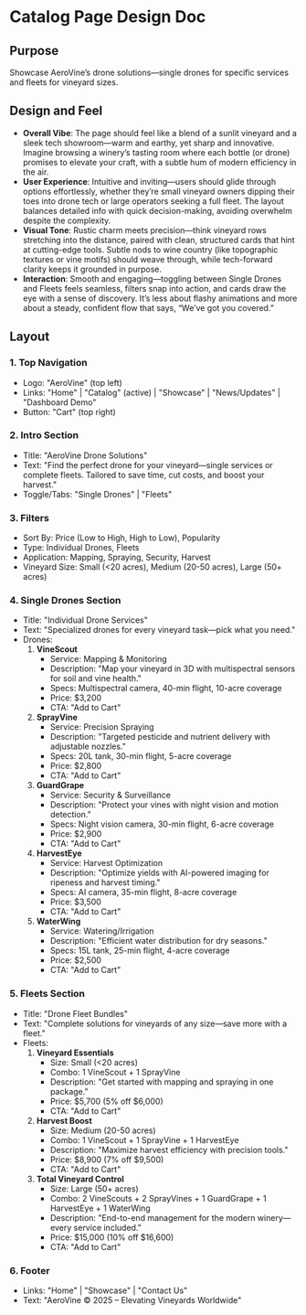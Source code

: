 # Catalog Page Design Doc

## Purpose
Showcase AeroVine’s drone solutions—single drones for specific services and fleets for vineyard sizes.

## Design and Feel
- **Overall Vibe**: The page should feel like a blend of a sunlit vineyard and a sleek tech showroom—warm and earthy, yet sharp and innovative. Imagine browsing a winery’s tasting room where each bottle (or drone) promises to elevate your craft, with a subtle hum of modern efficiency in the air.
- **User Experience**: Intuitive and inviting—users should glide through options effortlessly, whether they’re small vineyard owners dipping their toes into drone tech or large operators seeking a full fleet. The layout balances detailed info with quick decision-making, avoiding overwhelm despite the complexity.
- **Visual Tone**: Rustic charm meets precision—think vineyard rows stretching into the distance, paired with clean, structured cards that hint at cutting-edge tools. Subtle nods to wine country (like topographic textures or vine motifs) should weave through, while tech-forward clarity keeps it grounded in purpose.
- **Interaction**: Smooth and engaging—toggling between Single Drones and Fleets feels seamless, filters snap into action, and cards draw the eye with a sense of discovery. It’s less about flashy animations and more about a steady, confident flow that says, “We’ve got you covered.”

## Layout

### 1. Top Navigation
- Logo: "AeroVine" (top left)
- Links: "Home" | "Catalog" (active) | "Showcase" | "News/Updates" | "Dashboard Demo"
- Button: "Cart" (top right)

### 2. Intro Section
- Title: "AeroVine Drone Solutions"
- Text: "Find the perfect drone for your vineyard—single services or complete fleets. Tailored to save time, cut costs, and boost your harvest."
- Toggle/Tabs: "Single Drones" | "Fleets"

### 3. Filters
- Sort By: Price (Low to High, High to Low), Popularity
- Type: Individual Drones, Fleets
- Application: Mapping, Spraying, Security, Harvest
- Vineyard Size: Small (<20 acres), Medium (20-50 acres), Large (50+ acres)

### 4. Single Drones Section
- Title: "Individual Drone Services"
- Text: "Specialized drones for every vineyard task—pick what you need."
- Drones:
  1. **VineScout**
     - Service: Mapping & Monitoring
     - Description: "Map your vineyard in 3D with multispectral sensors for soil and vine health."
     - Specs: Multispectral camera, 40-min flight, 10-acre coverage
     - Price: $3,200
     - CTA: "Add to Cart"
  2. **SprayVine**
     - Service: Precision Spraying
     - Description: "Targeted pesticide and nutrient delivery with adjustable nozzles."
     - Specs: 20L tank, 30-min flight, 5-acre coverage
     - Price: $2,800
     - CTA: "Add to Cart"
  3. **GuardGrape**
     - Service: Security & Surveillance
     - Description: "Protect your vines with night vision and motion detection."
     - Specs: Night vision camera, 30-min flight, 6-acre coverage
     - Price: $2,900
     - CTA: "Add to Cart"
  4. **HarvestEye**
     - Service: Harvest Optimization
     - Description: "Optimize yields with AI-powered imaging for ripeness and harvest timing."
     - Specs: AI camera, 35-min flight, 8-acre coverage
     - Price: $3,500
     - CTA: "Add to Cart"
  5. **WaterWing**
     - Service: Watering/Irrigation
     - Description: "Efficient water distribution for dry seasons."
     - Specs: 15L tank, 25-min flight, 4-acre coverage
     - Price: $2,500
     - CTA: "Add to Cart"

### 5. Fleets Section
- Title: "Drone Fleet Bundles"
- Text: "Complete solutions for vineyards of any size—save more with a fleet."
- Fleets:
  1. **Vineyard Essentials**
     - Size: Small (<20 acres)
     - Combo: 1 VineScout + 1 SprayVine
     - Description: "Get started with mapping and spraying in one package."
     - Price: $5,700 (5% off $6,000)
     - CTA: "Add to Cart"
  2. **Harvest Boost**
     - Size: Medium (20-50 acres)
     - Combo: 1 VineScout + 1 SprayVine + 1 HarvestEye
     - Description: "Maximize harvest efficiency with precision tools."
     - Price: $8,900 (7% off $9,500)
     - CTA: "Add to Cart"
  3. **Total Vineyard Control**
     - Size: Large (50+ acres)
     - Combo: 2 VineScouts + 2 SprayVines + 1 GuardGrape + 1 HarvestEye + 1 WaterWing
     - Description: "End-to-end management for the modern winery—every service included."
     - Price: $15,000 (10% off $16,600)
     - CTA: "Add to Cart"

### 6. Footer
- Links: "Home" | "Showcase" | "Contact Us"
- Text: "AeroVine © 2025 – Elevating Vineyards Worldwide"